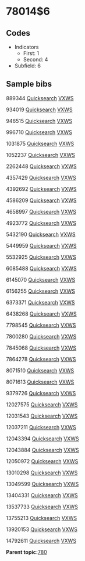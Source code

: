 # 78014$6

## Codes

-   Indicators
    -   First: 1
    -   Second: 4
-   Subfield: 6

## Sample bibs

889344 [Quicksearch](https://search.library.yale.edu/catalog/889344) [VXWS](http://prodorbis.library.yale.edu:7014/vxws/GetHoldingsService?bibId=889344)

934019 [Quicksearch](https://search.library.yale.edu/catalog/934019) [VXWS](http://prodorbis.library.yale.edu:7014/vxws/GetHoldingsService?bibId=934019)

946515 [Quicksearch](https://search.library.yale.edu/catalog/946515) [VXWS](http://prodorbis.library.yale.edu:7014/vxws/GetHoldingsService?bibId=946515)

996710 [Quicksearch](https://search.library.yale.edu/catalog/996710) [VXWS](http://prodorbis.library.yale.edu:7014/vxws/GetHoldingsService?bibId=996710)

1031875 [Quicksearch](https://search.library.yale.edu/catalog/1031875) [VXWS](http://prodorbis.library.yale.edu:7014/vxws/GetHoldingsService?bibId=1031875)

1052237 [Quicksearch](https://search.library.yale.edu/catalog/1052237) [VXWS](http://prodorbis.library.yale.edu:7014/vxws/GetHoldingsService?bibId=1052237)

2262448 [Quicksearch](https://search.library.yale.edu/catalog/2262448) [VXWS](http://prodorbis.library.yale.edu:7014/vxws/GetHoldingsService?bibId=2262448)

4357429 [Quicksearch](https://search.library.yale.edu/catalog/4357429) [VXWS](http://prodorbis.library.yale.edu:7014/vxws/GetHoldingsService?bibId=4357429)

4392692 [Quicksearch](https://search.library.yale.edu/catalog/4392692) [VXWS](http://prodorbis.library.yale.edu:7014/vxws/GetHoldingsService?bibId=4392692)

4586209 [Quicksearch](https://search.library.yale.edu/catalog/4586209) [VXWS](http://prodorbis.library.yale.edu:7014/vxws/GetHoldingsService?bibId=4586209)

4658997 [Quicksearch](https://search.library.yale.edu/catalog/4658997) [VXWS](http://prodorbis.library.yale.edu:7014/vxws/GetHoldingsService?bibId=4658997)

4923772 [Quicksearch](https://search.library.yale.edu/catalog/4923772) [VXWS](http://prodorbis.library.yale.edu:7014/vxws/GetHoldingsService?bibId=4923772)

5432190 [Quicksearch](https://search.library.yale.edu/catalog/5432190) [VXWS](http://prodorbis.library.yale.edu:7014/vxws/GetHoldingsService?bibId=5432190)

5449959 [Quicksearch](https://search.library.yale.edu/catalog/5449959) [VXWS](http://prodorbis.library.yale.edu:7014/vxws/GetHoldingsService?bibId=5449959)

5532925 [Quicksearch](https://search.library.yale.edu/catalog/5532925) [VXWS](http://prodorbis.library.yale.edu:7014/vxws/GetHoldingsService?bibId=5532925)

6085488 [Quicksearch](https://search.library.yale.edu/catalog/6085488) [VXWS](http://prodorbis.library.yale.edu:7014/vxws/GetHoldingsService?bibId=6085488)

6145070 [Quicksearch](https://search.library.yale.edu/catalog/6145070) [VXWS](http://prodorbis.library.yale.edu:7014/vxws/GetHoldingsService?bibId=6145070)

6156255 [Quicksearch](https://search.library.yale.edu/catalog/6156255) [VXWS](http://prodorbis.library.yale.edu:7014/vxws/GetHoldingsService?bibId=6156255)

6373371 [Quicksearch](https://search.library.yale.edu/catalog/6373371) [VXWS](http://prodorbis.library.yale.edu:7014/vxws/GetHoldingsService?bibId=6373371)

6438268 [Quicksearch](https://search.library.yale.edu/catalog/6438268) [VXWS](http://prodorbis.library.yale.edu:7014/vxws/GetHoldingsService?bibId=6438268)

7798545 [Quicksearch](https://search.library.yale.edu/catalog/7798545) [VXWS](http://prodorbis.library.yale.edu:7014/vxws/GetHoldingsService?bibId=7798545)

7800280 [Quicksearch](https://search.library.yale.edu/catalog/7800280) [VXWS](http://prodorbis.library.yale.edu:7014/vxws/GetHoldingsService?bibId=7800280)

7845068 [Quicksearch](https://search.library.yale.edu/catalog/7845068) [VXWS](http://prodorbis.library.yale.edu:7014/vxws/GetHoldingsService?bibId=7845068)

7864278 [Quicksearch](https://search.library.yale.edu/catalog/7864278) [VXWS](http://prodorbis.library.yale.edu:7014/vxws/GetHoldingsService?bibId=7864278)

8071510 [Quicksearch](https://search.library.yale.edu/catalog/8071510) [VXWS](http://prodorbis.library.yale.edu:7014/vxws/GetHoldingsService?bibId=8071510)

8071613 [Quicksearch](https://search.library.yale.edu/catalog/8071613) [VXWS](http://prodorbis.library.yale.edu:7014/vxws/GetHoldingsService?bibId=8071613)

9379726 [Quicksearch](https://search.library.yale.edu/catalog/9379726) [VXWS](http://prodorbis.library.yale.edu:7014/vxws/GetHoldingsService?bibId=9379726)

12027575 [Quicksearch](https://search.library.yale.edu/catalog/12027575) [VXWS](http://prodorbis.library.yale.edu:7014/vxws/GetHoldingsService?bibId=12027575)

12031543 [Quicksearch](https://search.library.yale.edu/catalog/12031543) [VXWS](http://prodorbis.library.yale.edu:7014/vxws/GetHoldingsService?bibId=12031543)

12037211 [Quicksearch](https://search.library.yale.edu/catalog/12037211) [VXWS](http://prodorbis.library.yale.edu:7014/vxws/GetHoldingsService?bibId=12037211)

12043394 [Quicksearch](https://search.library.yale.edu/catalog/12043394) [VXWS](http://prodorbis.library.yale.edu:7014/vxws/GetHoldingsService?bibId=12043394)

12043884 [Quicksearch](https://search.library.yale.edu/catalog/12043884) [VXWS](http://prodorbis.library.yale.edu:7014/vxws/GetHoldingsService?bibId=12043884)

12050972 [Quicksearch](https://search.library.yale.edu/catalog/12050972) [VXWS](http://prodorbis.library.yale.edu:7014/vxws/GetHoldingsService?bibId=12050972)

13010298 [Quicksearch](https://search.library.yale.edu/catalog/13010298) [VXWS](http://prodorbis.library.yale.edu:7014/vxws/GetHoldingsService?bibId=13010298)

13049599 [Quicksearch](https://search.library.yale.edu/catalog/13049599) [VXWS](http://prodorbis.library.yale.edu:7014/vxws/GetHoldingsService?bibId=13049599)

13404331 [Quicksearch](https://search.library.yale.edu/catalog/13404331) [VXWS](http://prodorbis.library.yale.edu:7014/vxws/GetHoldingsService?bibId=13404331)

13537733 [Quicksearch](https://search.library.yale.edu/catalog/13537733) [VXWS](http://prodorbis.library.yale.edu:7014/vxws/GetHoldingsService?bibId=13537733)

13755213 [Quicksearch](https://search.library.yale.edu/catalog/13755213) [VXWS](http://prodorbis.library.yale.edu:7014/vxws/GetHoldingsService?bibId=13755213)

13920153 [Quicksearch](https://search.library.yale.edu/catalog/13920153) [VXWS](http://prodorbis.library.yale.edu:7014/vxws/GetHoldingsService?bibId=13920153)

14792611 [Quicksearch](https://search.library.yale.edu/catalog/14792611) [VXWS](http://prodorbis.library.yale.edu:7014/vxws/GetHoldingsService?bibId=14792611)

**Parent topic:**[780](../../tags/780/780.md)

